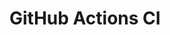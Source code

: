 # GitHub Actions CI














































































































































































































































































































































































































































































































































































































































































































































































































































































































































































































































































































































































































































































































































































































































































































































































































































































































































































































































































































































































































































































































































































































































































































































































































































































































































































































































































